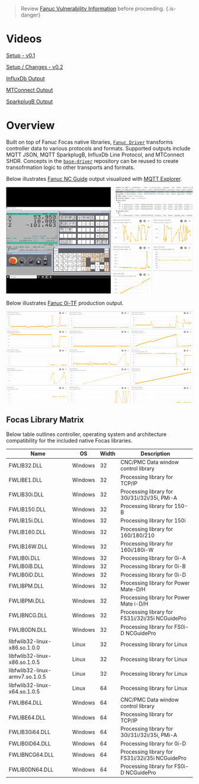 > Review [Fanuc Vulnerability Information](https://www.fanuc.co.jp/en/product/vulnerability/index.html) before proceeding.
> {.is-danger}

# Videos

[Setup - v0.1](https://www.youtube.com/watch?v=_sZ0qCVkTkM)

[Setup / Changes - v0.2](https://www.youtube.com/watch?v=yhe_apuiJVY)

[InfluxDb Output](https://www.youtube.com/watch?v=gqfBj0ImMrw)

[MTConnect Output](https://www.youtube.com/watch?v=j1gXHXA2RW0)

[SparkplugB Output](https://www.youtube.com/watch?v=yw0TMXsLHro)

# Overview

Built on top of Fanuc Focas native libraries, [`Fanuc Driver`](https://github.com/Ladder99/fanuc-driver) transforms controller data to various protocols and formats.  Supported outputs include MQTT JSON, MQTT SparkplugB, InfluxDb Line Protocol, and MTConnect SHDR. Concepts in the [`base-driver`](https://github.com/Ladder99/base-driver) repository can be reused to create transofrmation logic to other transports and formats.

Below illustrates [Fanuc NC Guide](https://www.fanucamerica.com/products/cnc/software/cnc-guide-simulation-software) output visualized with [MQTT Explorer](http://mqtt-explorer.com/).

![recording1](_images/recording1.gif)

Below illustrates [Fanuc 0i-TF](https://www.fanucamerica.com/products/cnc/cnc-systems/series-0if) production output.

![recording2](_images/recording2.gif)

## Focas Library Matrix

Below table outlines controller, operating system and architecture compatibility for the included native Focas libraries.

| Name | OS | Width | Description |
|---|---|---|---|
| FWLIB32.DLL | Windows | 32 | CNC/PMC Data window control library |
| FWLIBE1.DLL | Windows | 32 | Processing library for TCP/IP |
| FWLIB30i.DLL | Windows | 32 | Processing library for 30i/31i/32i/35i, PMi-A |
| FWLIB150.DLL | Windows | 32 | Processing library for 150-B |
| FWLIB15i.DLL | Windows | 32 | Processing library for 150i |
| FWLIB160.DLL | Windows | 32 | Processing library for 160/180/210 |
| FWLIB16W.DLL | Windows | 32 | Processing library for 160i/180i-W |
| FWLIB0i.DLL  | Windows | 32 | Processing library for 0i-A |
| FWLIB0iB.DLL | Windows | 32 | Processing library for 0i-B |
| FWLIB0iD.DLL | Windows | 32 | Processing library for 0i-D |
| FWLIBPM.DLL  | Windows | 32 | Processing library for Power Mate-D/H |
| FWLIBPMi.DLL | Windows | 32 | Processing library for Power Mate i-D/H |
| FWLIBNCG.DLL | Windows | 32 | Processing library for FS31i/32i/35i NCGuidePro |
| FWLIB0DN.DLL | Windows | 32 | Processing library for FS0i-D NCGuidePro |
| libfwlib32-linux-x86.so.1.0.0 | Linux | 32 | Processing library for Linux |
| libfwlib32-linux-x86.so.1.0.5 | Linux | 32 | Processing library for Linux |
| libfwlib32-linux-armv7.so.1.0.5 | Linux | 32 | Processing library for Linux |
| libfwlib32-linux-x64.so.1.0.5 | Linux | 64 | Processing library for Linux |
| FWLIB64.DLL    | Windows | 64 | CNC/PMC Data window control library |
| FWLIBE64.DLL   | Windows | 64 | Processing library for TCP/IP |
| FWLIB30i64.DLL | Windows | 64 | Processing library for 30i/31i/32i/35i, PMi-A |
| FWLIB0iD64.DLL | Windows | 64 | Processing library for 0i-D |
| FWLIBNCG64.DLL | Windows | 64 | Processing library for FS31i/32i/35i NCGuidePro |
| FWLIB0DN64.DLL | Windows | 64 | Processing library for FS0i-D NCGuidePro |